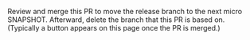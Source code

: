 Review and merge this PR to move the release branch to the next micro SNAPSHOT.
Afterward, delete the branch that this PR is based on.
(Typically a button appears on this page once the PR is merged.)
